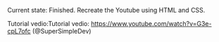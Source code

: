 Current state: Finished.
Recreate the Youtube using HTML and CSS.

Tutorial vedio:Tutorial vedio: https://www.youtube.com/watch?v=G3e-cpL7ofc (@SuperSimpleDev)
